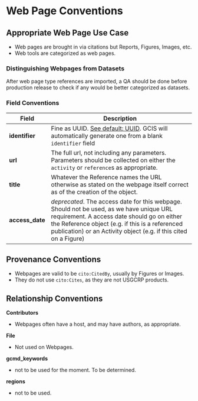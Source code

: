 # Web Page Conventions

## Appropriate Web Page Use Case

- Web pages are brought in via citations but Reports, Figures, Images, etc.  
- Web tools are categorized as web pages.  

### Distinguishing Webpages from Datasets

After web page type references are imported, a QA should be done before production release to check if any would be better categorized as datasets.

### Field Conventions

| Field | Description |
|-------|------------- | 
|**identifier**| Fine as UUID.  [See default: UUID](./Defaults.md#UUID). GCIS will automatically generate one from a blank `identifier` field|
|**url**|  The full url, not including any parameters.  Parameters should be collected on either the `activity` or `reference`s as appropriate.|
|**title**| Whatever the Reference names the URL  otherwise as stated on the webpage itself  correct as of the creation of the object.|
|**access_date**|  *deprecated*. The access date for this webpage. Should not be used, as we have unique URL requirement.  A access date should go on either the Reference object (e.g. if this is a referenced publication) or an Activity object (e.g. if this cited on a Figure)|

## Provenance Conventions

- Webpages are valid to be `cito:CitedBy`, usually by Figures or Images.  
- They do not use `cito:Cites`, as they are not USGCRP products.  

## Relationship Conventions

**Contributors**

 - Webpages often have a host, and may have authors, as appropriate.

**File**

 - Not used on Webpages.

**gcmd_keywords**
 - not to be used for the moment. To be determined.
 
**regions**
 - not to be used.

